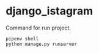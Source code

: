 # django_istagram

Command for run project.

```shell 
pipenv shell 
python manage.py runserver
```
